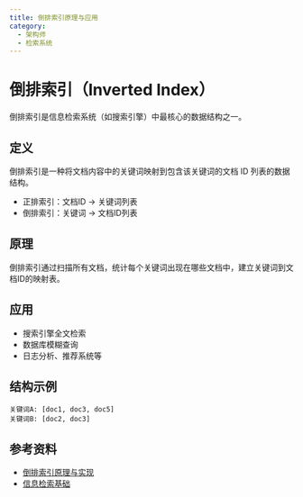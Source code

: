 ```yaml
---
title: 倒排索引原理与应用
category:
  - 架构师
  - 检索系统
---
```


# 倒排索引（Inverted Index）

倒排索引是信息检索系统（如搜索引擎）中最核心的数据结构之一。

## 定义
倒排索引是一种将文档内容中的关键词映射到包含该关键词的文档 ID 列表的数据结构。

- 正排索引：文档ID → 关键词列表
- 倒排索引：关键词 → 文档ID列表

## 原理
倒排索引通过扫描所有文档，统计每个关键词出现在哪些文档中，建立关键词到文档ID的映射表。

## 应用
- 搜索引擎全文检索
- 数据库模糊查询
- 日志分析、推荐系统等

## 结构示例
```text
关键词A: [doc1, doc3, doc5]
关键词B: [doc2, doc3]
```

## 参考资料
- [倒排索引原理与实现](https://zhuanlan.zhihu.com/p/34972953)
- [信息检索基础](https://nlp.stanford.edu/IR-book/)
